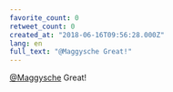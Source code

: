 ```yaml
---
favorite_count: 0
retweet_count: 0
created_at: "2018-06-16T09:56:28.000Z"
lang: en
full_text: "@Maggysche Great!"
---
```


[@Maggysche](https://twitter.com/Maggysche) Great!
